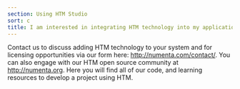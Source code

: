 ```yaml
---
section: Using HTM Studio
sort: c
title: I am interested in integrating HTM technology into my application, what can I do next?
---
```


Contact us to discuss adding HTM technology to your system and for licensing
opportunities via our form here: http://numenta.com/contact/. You can also
engage with our HTM open source community at http://numenta.org. Here you will
find all of our code, and learning resources to develop a project using HTM.
